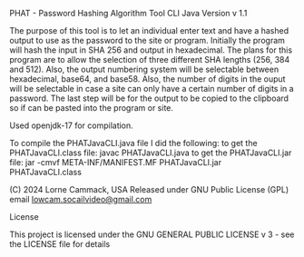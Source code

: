 
PHAT  - Password Hashing Algorithm Tool
CLI Java Version
v 1.1

The purpose of this tool is to let an individual enter text and have a hashed
output to use as the password to the site or program. Initially the program
will hash the input in SHA 256 and output in hexadecimal. The plans for this
program are to allow the selection of three different SHA lengths (256, 384
and 512). Also, the output numbering system will be selectable between
hexadecimal, base64, and base58. Also, the number of digits in the ouput
will be selectable in case a site can only have a certain number of digits
in a password. The last step will be for the output to be copied to the
clipboard so if can be pasted into the program or site.

Used openjdk-17 for compilation.

To compile the PHATJavaCLI.java file I did the following:
to get the PHATJavaCLI.class file:
javac PHATJavaCLI.java
to get the PHATJavaCLI.jar file:
jar -cmvf META-INF/MANIFEST.MF PHATJavaCLI.jar PHATJavaCLI.class


(C) 2024 Lorne Cammack, USA
Released under GNU Public License (GPL)
email lowcam.socailvideo@gmail.com


License

This project is licensed under the GNU GENERAL PUBLIC LICENSE v 3 - see the LICENSE file for details
